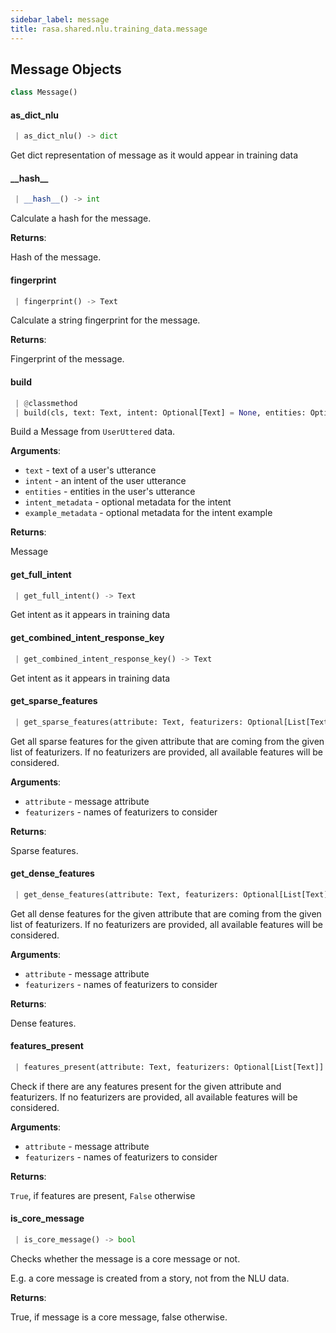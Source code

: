 ```yaml
---
sidebar_label: message
title: rasa.shared.nlu.training_data.message
---
```


## Message Objects

```python
class Message()
```

#### as\_dict\_nlu

```python
 | as_dict_nlu() -> dict
```

Get dict representation of message as it would appear in training data

#### \_\_hash\_\_

```python
 | __hash__() -> int
```

Calculate a hash for the message.

**Returns**:

  Hash of the message.

#### fingerprint

```python
 | fingerprint() -> Text
```

Calculate a string fingerprint for the message.

**Returns**:

  Fingerprint of the message.

#### build

```python
 | @classmethod
 | build(cls, text: Text, intent: Optional[Text] = None, entities: Optional[List[Dict[Text, Any]]] = None, intent_metadata: Optional[Any] = None, example_metadata: Optional[Any] = None, **kwargs: Any, ,) -> "Message"
```

Build a Message from `UserUttered` data.

**Arguments**:

- `text` - text of a user&#x27;s utterance
- `intent` - an intent of the user utterance
- `entities` - entities in the user&#x27;s utterance
- `intent_metadata` - optional metadata for the intent
- `example_metadata` - optional metadata for the intent example

**Returns**:

  Message

#### get\_full\_intent

```python
 | get_full_intent() -> Text
```

Get intent as it appears in training data

#### get\_combined\_intent\_response\_key

```python
 | get_combined_intent_response_key() -> Text
```

Get intent as it appears in training data

#### get\_sparse\_features

```python
 | get_sparse_features(attribute: Text, featurizers: Optional[List[Text]] = None) -> Tuple[Optional["Features"], Optional["Features"]]
```

Get all sparse features for the given attribute that are coming from the
given list of featurizers.
If no featurizers are provided, all available features will be considered.

**Arguments**:

- `attribute` - message attribute
- `featurizers` - names of featurizers to consider

**Returns**:

  Sparse features.

#### get\_dense\_features

```python
 | get_dense_features(attribute: Text, featurizers: Optional[List[Text]] = None) -> Tuple[Optional["Features"], Optional["Features"]]
```

Get all dense features for the given attribute that are coming from the given
list of featurizers.
If no featurizers are provided, all available features will be considered.

**Arguments**:

- `attribute` - message attribute
- `featurizers` - names of featurizers to consider

**Returns**:

  Dense features.

#### features\_present

```python
 | features_present(attribute: Text, featurizers: Optional[List[Text]] = None) -> bool
```

Check if there are any features present for the given attribute and
featurizers.
If no featurizers are provided, all available features will be considered.

**Arguments**:

- `attribute` - message attribute
- `featurizers` - names of featurizers to consider

**Returns**:

  ``True``, if features are present, ``False`` otherwise

#### is\_core\_message

```python
 | is_core_message() -> bool
```

Checks whether the message is a core message or not.

E.g. a core message is created from a story, not from the NLU data.

**Returns**:

  True, if message is a core message, false otherwise.

